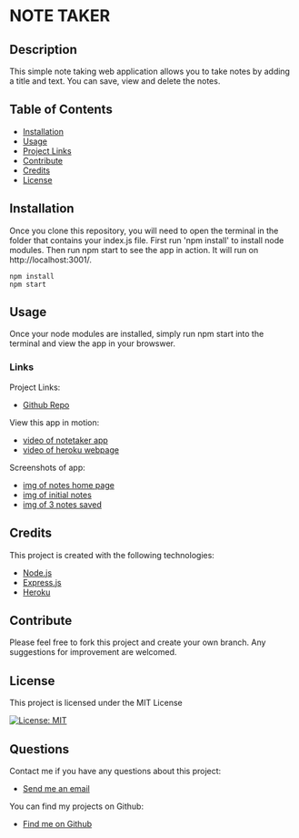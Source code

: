 # NOTE TAKER
  
  ## Description   
  This simple note taking web application allows you to take notes by adding a title and text. You can save, view and delete the notes.

  ## Table of Contents
  - [Installation](#installation)
  - [Usage](#usage)
  - [Project Links](#links)
  - [Contribute](#contribute)
  - [Credits](#credits)
  - [License](#license)

  ## Installation
  Once you clone this repository, you will need to open the terminal in the folder that contains your index.js file. First run 'npm install' to install node modules. Then run npm start to see the app in action. It will run on http://localhost:3001/.
  
  ```shell
  npm install
  npm start
  ```
  
  ## Usage 
   Once your node modules are installed, simply run npm start into the terminal and view the app in your browswer. 

  ### Links
  Project Links:
  - [Github Repo](https://github.com/larafoster/Notetaker) 

  View this app in motion:
  - [video of notetaker app](https://drive.google.com/file/d/1SbVMo1JakbpeXXytv9zN0O0T9L7UN6hb/view)
  - [video of heroku webpage ](https://drive.google.com/file/d/1-lzszWnI41-aat3fb-qtOCeV_gVEb2s7/view)
  

  Screenshots of app:
  - [img of notes home page](./public/assets/img/notes-index.png)
  - [img of initial notes](./public/assets/img/no-notes.png)
  - [img of 3 notes saved](./public/assets/img/notes-saved.png)

  ## Credits 
  This project is created with the following technologies:
  - [Node.js](https://nodejs.org/en/) 
  - [Express.js](https://expressjs.com/) 
  - [Heroku](https://www.heroku.com/) 

  ## Contribute
  Please feel free to fork this project and create your own branch. Any suggestions for improvement are welcomed.

 ## License
 This project is licensed under the MIT License

 [![License: MIT](https://img.shields.io/badge/License-MIT-yellow.svg)](https://opensource.org/licenses/MIT)  
  
  ## Questions
  Contact me if you have any questions about this project:

  - [Send me an email](mailto:larafoster.dev@gmail.com)

  You can find my projects on Github:
  - [Find me on Github](https://github.com/larafoster)